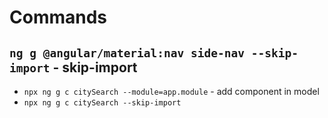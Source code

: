 # Commands

## `ng g @angular/material:nav side-nav --skip-import` - skip-import

- `npx ng g c citySearch --module=app.module` - add component in model
- `npx ng g c citySearch --skip-import`
   
